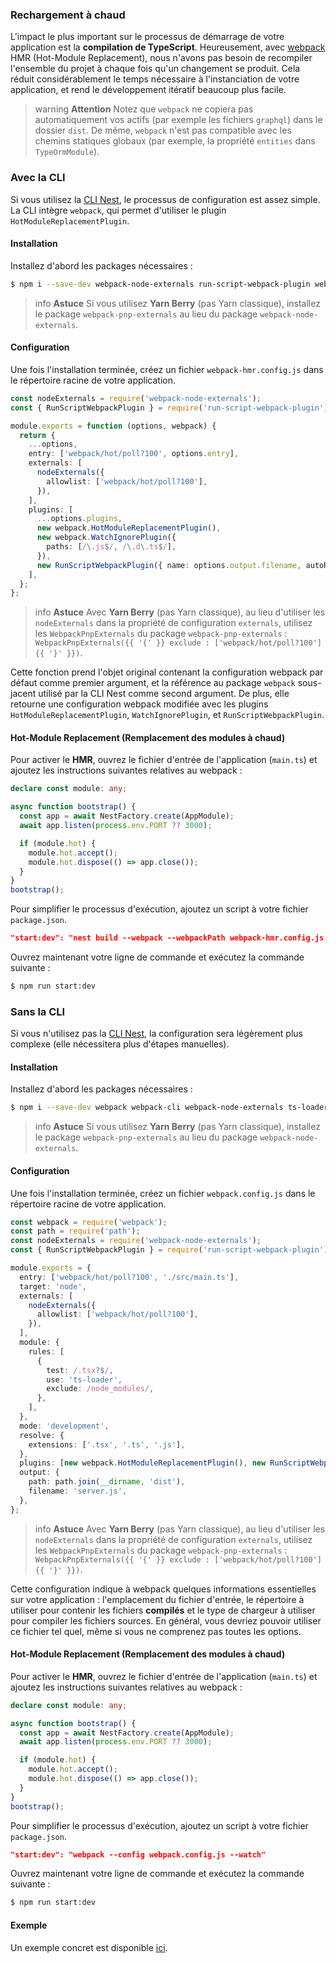 ### Rechargement à chaud

L'impact le plus important sur le processus de démarrage de votre application est la **compilation de TypeScript**. Heureusement, avec [webpack](https://github.com/webpack/webpack) HMR (Hot-Module Replacement), nous n'avons pas besoin de recompiler l'ensemble du projet à chaque fois qu'un changement se produit. Cela réduit considérablement le temps nécessaire à l'instanciation de votre application, et rend le développement itératif beaucoup plus facile.

> warning **Attention** Notez que `webpack` ne copiera pas automatiquement vos actifs (par exemple les fichiers `graphql`) dans le dossier `dist`. De même, `webpack` n'est pas compatible avec les chemins statiques globaux (par exemple, la propriété `entities` dans `TypeOrmModule`).

### Avec la CLI

Si vous utilisez la [CLI Nest](https://docs.nestjs.com/cli/overview), le processus de configuration est assez simple. La CLI intègre `webpack`, qui permet d'utiliser le plugin `HotModuleReplacementPlugin`.

#### Installation

Installez d'abord les packages nécessaires :

```bash
$ npm i --save-dev webpack-node-externals run-script-webpack-plugin webpack
```

> info **Astuce** Si vous utilisez **Yarn Berry** (pas Yarn classique), installez le package `webpack-pnp-externals` au lieu du package `webpack-node-externals`.

#### Configuration

Une fois l'installation terminée, créez un fichier `webpack-hmr.config.js` dans le répertoire racine de votre application.

```typescript
const nodeExternals = require('webpack-node-externals');
const { RunScriptWebpackPlugin } = require('run-script-webpack-plugin');

module.exports = function (options, webpack) {
  return {
    ...options,
    entry: ['webpack/hot/poll?100', options.entry],
    externals: [
      nodeExternals({
        allowlist: ['webpack/hot/poll?100'],
      }),
    ],
    plugins: [
      ...options.plugins,
      new webpack.HotModuleReplacementPlugin(),
      new webpack.WatchIgnorePlugin({
        paths: [/\.js$/, /\.d\.ts$/],
      }),
      new RunScriptWebpackPlugin({ name: options.output.filename, autoRestart: false }),
    ],
  };
};
```

> info **Astuce** Avec **Yarn Berry** (pas Yarn classique), au lieu d'utiliser les `nodeExternals` dans la propriété de configuration `externals`, utilisez les `WebpackPnpExternals` du package `webpack-pnp-externals` : `WebpackPnpExternals({{ '{' }} exclude : ['webpack/hot/poll?100'] {{ '}' }})`.

Cette fonction prend l'objet original contenant la configuration webpack par défaut comme premier argument, et la référence au package `webpack` sous-jacent utilisé par la CLI Nest comme second argument. De plus, elle retourne une configuration webpack modifiée avec les plugins `HotModuleReplacementPlugin`, `WatchIgnorePlugin`, et `RunScriptWebpackPlugin`.

#### Hot-Module Replacement (Remplacement des modules à chaud)

Pour activer le **HMR**, ouvrez le fichier d'entrée de l'application (`main.ts`) et ajoutez les instructions suivantes relatives au webpack :

```typescript
declare const module: any;

async function bootstrap() {
  const app = await NestFactory.create(AppModule);
  await app.listen(process.env.PORT ?? 3000);

  if (module.hot) {
    module.hot.accept();
    module.hot.dispose(() => app.close());
  }
}
bootstrap();
```

Pour simplifier le processus d'exécution, ajoutez un script à votre fichier `package.json`.

```json
"start:dev": "nest build --webpack --webpackPath webpack-hmr.config.js --watch"
```

Ouvrez maintenant votre ligne de commande et exécutez la commande suivante :

```bash
$ npm run start:dev
```

### Sans la CLI

Si vous n'utilisez pas la [CLI Nest](https://docs.nestjs.com/cli/overview), la configuration sera légèrement plus complexe (elle nécessitera plus d'étapes manuelles).

#### Installation

Installez d'abord les packages nécessaires :

```bash
$ npm i --save-dev webpack webpack-cli webpack-node-externals ts-loader run-script-webpack-plugin
```

> info **Astuce** Si vous utilisez **Yarn Berry** (pas Yarn classique), installez le package `webpack-pnp-externals` au lieu du package `webpack-node-externals`.

#### Configuration

Une fois l'installation terminée, créez un fichier `webpack.config.js` dans le répertoire racine de votre application.

```typescript
const webpack = require('webpack');
const path = require('path');
const nodeExternals = require('webpack-node-externals');
const { RunScriptWebpackPlugin } = require('run-script-webpack-plugin');

module.exports = {
  entry: ['webpack/hot/poll?100', './src/main.ts'],
  target: 'node',
  externals: [
    nodeExternals({
      allowlist: ['webpack/hot/poll?100'],
    }),
  ],
  module: {
    rules: [
      {
        test: /.tsx?$/,
        use: 'ts-loader',
        exclude: /node_modules/,
      },
    ],
  },
  mode: 'development',
  resolve: {
    extensions: ['.tsx', '.ts', '.js'],
  },
  plugins: [new webpack.HotModuleReplacementPlugin(), new RunScriptWebpackPlugin({ name: 'server.js', autoRestart: false })],
  output: {
    path: path.join(__dirname, 'dist'),
    filename: 'server.js',
  },
};
```

> info **Astuce** Avec **Yarn Berry** (pas Yarn classique), au lieu d'utiliser les `nodeExternals` dans la propriété de configuration `externals`, utilisez les `WebpackPnpExternals` du package `webpack-pnp-externals` : `WebpackPnpExternals({{ '{' }} exclude : ['webpack/hot/poll?100'] {{ '}' }})`.

Cette configuration indique à webpack quelques informations essentielles sur votre application : l'emplacement du fichier d'entrée, le répertoire à utiliser pour contenir les fichiers **compilés** et le type de chargeur à utiliser pour compiler les fichiers sources. En général, vous devriez pouvoir utiliser ce fichier tel quel, même si vous ne comprenez pas toutes les options.

#### Hot-Module Replacement (Remplacement des modules à chaud)

Pour activer le **HMR**, ouvrez le fichier d'entrée de l'application (`main.ts`) et ajoutez les instructions suivantes relatives au webpack :

```typescript
declare const module: any;

async function bootstrap() {
  const app = await NestFactory.create(AppModule);
  await app.listen(process.env.PORT ?? 3000);

  if (module.hot) {
    module.hot.accept();
    module.hot.dispose(() => app.close());
  }
}
bootstrap();
```

Pour simplifier le processus d'exécution, ajoutez un script à votre fichier `package.json`.

```json
"start:dev": "webpack --config webpack.config.js --watch"
```

Ouvrez maintenant votre ligne de commande et exécutez la commande suivante :

```bash
$ npm run start:dev
```

#### Exemple

Un exemple concret est disponible [ici](https://github.com/nestjs/nest/tree/master/sample/08-webpack).

